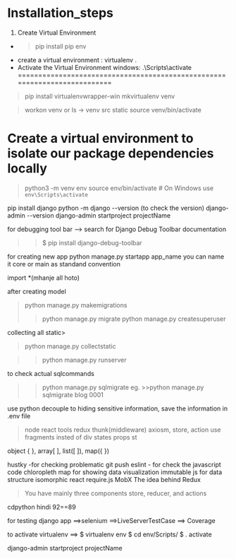 # Installation_steps

1. Create Virtual Environment 
 - > pip install pip env
 - create a virtual environment : virtualenv .
 - Activate the Virtual Environment 
 windows:  .\Scripts\activate
==========================================================================

> pip install virtualenvwrapper-win
> mkvirtualenv venv

> workon venv
 or ls
-> venv  src static
source venv/bin/activate


# Create a virtual environment to isolate our package dependencies locally
> python3 -m venv env
source env/bin/activate  # On Windows use `env\Scripts\activate`

pip install django 
python -m django --version (to check the version)
django-admin --version
django-admin startproject projectName

for debugging tool bar --> search for
Django Debug Toolbar documentation
>>$ pip install django-debug-toolbar

for creating new app
python manage.py startapp app_name
you can name it core or main as standand convention

import *(mhanje all hoto)


after creating model
> python manage.py makemigrations 
>>python manage.py migrate
>> python manage.py createsuperuser

collecting all static>
> python manage.py collectstatic

>>python manage.py runserver

to check actual sqlcommands
>>python manage.py sqlmigrate <appName> <migrationNumber>
eg. >>python manage.py sqlmigrate blog 0001

use python decouple to hiding sensitive information, save the information in .env file



>node react tools
redux thunk(middleware)
axiosm, store, action
use fragments insted of div
states props 
st

object { }, array[ ],
list([ ]), map({ })


hustky -for checking problematic git push
eslint - for check the javascript code
chloropleth map for showing data visualization
immutable js for data structure
isomorphic react
require.js
 MobX
The idea behind Redux
>You have mainly three components store, reducer, and actions


cdpython hindi 92==89



for testing django app
 ==>selenium
==>LiveServerTestCase
==> Coverage

to activate virtualenv 
==> 
$ virtualenv env
$ cd env/Scripts/
$ . activate



django-admin startproject projectName
